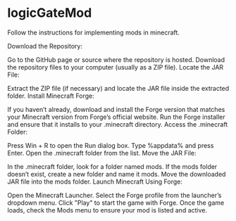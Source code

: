 
# logicGateMod
Follow the instructions for implementing mods in minecraft.


Download the Repository:

Go to the GitHub page or source where the repository is hosted.
Download the repository files to your computer (usually as a ZIP file).
Locate the JAR File:

Extract the ZIP file (if necessary) and locate the JAR file inside the extracted folder.
Install Minecraft Forge:

If you haven’t already, download and install the Forge version that matches your Minecraft version from Forge’s official website.
Run the Forge installer and ensure that it installs to your .minecraft directory.
Access the .minecraft Folder:

Press Win + R to open the Run dialog box.
Type %appdata% and press Enter.
Open the .minecraft folder from the list.
Move the JAR File:

In the .minecraft folder, look for a folder named mods.
If the mods folder doesn’t exist, create a new folder and name it mods.
Move the downloaded JAR file into the mods folder.
Launch Minecraft Using Forge:

Open the Minecraft Launcher.
Select the Forge profile from the launcher’s dropdown menu.
Click "Play" to start the game with Forge.
Once the game loads, check the Mods menu to ensure your mod is listed and active.

